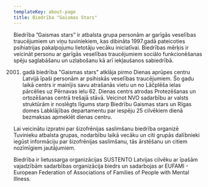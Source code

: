 ```yaml
---
templateKey: about-page
title: Biedrība "Gaismas Stars"
---
```


Biedrība ”Gaismas stars” ir atbalsta grupa personām ar garīgās veselības traucējumiem un viņu tuviniekiem, kas dibināta 1997.gadā pateicoties psihiatrijas pakalpojumu lietotāju vecāku iniciatīvai. Biedrības mērķis ir  veicināt  personu ar garīgās veselības traucējumiem sociālo funkcionēšanas spēju saglabāšanu un uzlabošanu kā arī iekļaušanos sabiedrībā.

2001. gadā biedrība "Gaismas stars" atklāja pirmo Dienas aprūpes centru Latvijā īpaši personām ar psihiskās veselības traucējumiem. Šo gadu laikā centrs ir mainījis savu atrašanās vietu un no Lāčplēša ielas pārcēlies uz Pērnavas ielu 62. Dienas centrs atrodas Protezēšanas un ortozēšanas centrā trešajā stāvā. Veicinot NVO sadarbību ar valsts struktūrām ir noslēgts līgums starp Biedrību Gaismas stars un Rīgas domes Labklājības departamentu par iespēju 25 cilvēkiem dienā bezmaksas apmeklēt dienas centru.

Lai veicinātu izpratni par šizofrēnijas saslimšanu biedrība organizē Tuvinieku atbalsta grupas, nodarbību laikā vecāku un citi grupās dalībnieki iegūst informāciju par šizofrēnijas saslimšanu, tās ārstēšanu un citiem nozīmīgiem jautājumiem.

Biedrība ir lietussarga organizācijas SUSTENTO Latvijas cilvēku ar īpašām vajadzībām sadarbības organizācija biedrs un sadarbojas ar EUFAMI - European Federation of Associations of Families of People with Mental Illness.

